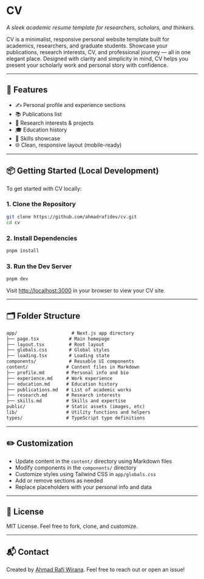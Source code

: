 # CV

*A sleek academic resume template for researchers, scholars, and thinkers.*

CV is a minimalist, responsive personal website template built for academics, researchers, and graduate students. Showcase your publications, research interests, CV, and professional journey — all in one elegant place. Designed with clarity and simplicity in mind, CV helps you present your scholarly work and personal story with confidence.

---

## 🚀 Features

- ✍️ Personal profile and experience sections
- 📚 Publications list
- 🧠 Research interests & projects
- 🎓 Education history
- 💼 Skills showcase
- 🌐 Clean, responsive layout (mobile-ready)

---

## 📦 Getting Started (Local Development)

To get started with CV locally:

### 1. Clone the Repository

```bash
git clone https://github.com/ahmadrafidev/cv.git
cd cv
```

### 2. Install Dependencies

```bash
pnpm install
```

### 3. Run the Dev Server

```bash
pnpm dev
```

Visit [http://localhost:3000](http://localhost:3000) in your browser to view your CV site.

---

## 🗂 Folder Structure

```txt
app/                    # Next.js app directory
├── page.tsx           # Main homepage
├── layout.tsx         # Root layout
├── globals.css        # Global styles
├── loading.tsx        # Loading state
components/            # Reusable UI components
content/              # Content files in Markdown
├── profile.md        # Personal info and bio
├── experience.md     # Work experience
├── education.md      # Education history
├── publications.md   # List of academic works
├── research.md       # Research interests
├── skills.md         # Skills and expertise
public/               # Static assets (images, etc)
lib/                  # Utility functions and helpers
types/                # TypeScript type definitions
```

---

## ✏️ Customization

- Update content in the `content/` directory using Markdown files
- Modify components in the `components/` directory
- Customize styles using Tailwind CSS in `app/globals.css`
- Add or remove sections as needed
- Replace placeholders with your personal info and data

---

## 📄 License

MIT License. Feel free to fork, clone, and customize.

---

## 📬 Contact

Created by [Ahmad Rafi Wirana](https://www.rafiwirana.co/). Feel free to reach out or open an issue!

